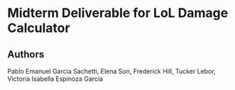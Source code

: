 # Midterm Deliverable for LoL Damage Calculator

## Authors

Pablo Emanuel García Sachetti, Elena Son, Frederick Hill, Tucker Lebor, Victoria Isabella Espinoza García

